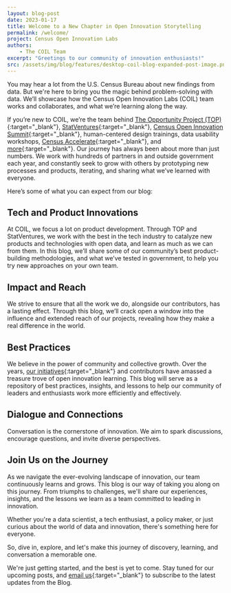```yaml
---
layout: blog-post
date: 2023-01-17
title: Welcome to a New Chapter in Open Innovation Storytelling
permalink: /welcome/
project: Census Open Innovation Labs
authors:
    - The COIL Team
excerpt: "Greetings to our community of innovation enthusiasts!"
src: /assets/img/blog/features/desktop-coil-blog-expanded-post-image.png
---
```

You may hear a lot from the U.S. Census Bureau about new findings from data. But we're here to bring you the magic behind problem-solving with data. We’ll showcase how the Census Open Innovation Labs (COIL) team works and collaborates, and what we’re learning along the way.

If you’re new to COIL, we’re the team behind [The Opportunity Project (TOP)](https://opportunity.census.gov/){:target="_blank"}, [StatVentures](https://coil.census.gov/statventures/){:target="_blank"}, [Census Open Innovation Summit](https://opportunity.census.gov/summit/){:target="_blank"}, human-centered design trainings, data usability workshops, [Census Accelerate](https://accelerate.census.gov/){:target="_blank"}, and [more](https://coil.census.gov/portfolio/){:target="_blank"}. Our journey has always been about more than just numbers. We work with hundreds of partners in and outside government each year, and constantly seek to grow with others by prototyping new processes and products, iterating, and sharing what we’ve learned with everyone.

Here’s some of what you can expect from our blog:

## Tech and Product Innovations
At COIL, we focus a lot on product development. Through TOP and StatVentures, we work with the best in the tech industry to catalyze new products and technologies with open data, and learn as much as we can from them. In this blog, we’ll share some of our community’s best product-building methodologies, and what we’ve tested in government, to help you try new approaches on your own team.

## Impact and Reach
We strive to ensure that all the work we do, alongside our contributors, has a lasting effect. Through this blog, we’ll crack open a window into the influence and extended reach of our projects, revealing how they make a real difference in the world.

## Best Practices
We believe in the power of community and collective growth. Over the years, [our initiatives](https://coil.census.gov/portfolio/){:target="_blank"} and contributors have amassed a treasure trove of open innovation learning. This blog will serve as a repository of best practices, insights, and lessons to help our community of leaders and enthusiasts work more efficiently and effectively.

## Dialogue and Connections
Conversation is the cornerstone of innovation. We aim to spark discussions, encourage questions, and invite diverse perspectives.

## Join Us on the Journey
As we navigate the ever-evolving landscape of innovation, our team continuously learns and grows. This blog is our way of taking you along on this journey. From triumphs to challenges, we'll share our experiences, insights, and the lessons we learn as a team committed to leading in innovation.

Whether you're a data scientist, a tech enthusiast, a policy maker, or just curious about the world of data and innovation, there's something here for everyone.

So, dive in, explore, and let's make this journey of discovery, learning, and conversation a memorable one.

We're just getting started, and the best is yet to come. Stay tuned for our upcoming posts, and [email us](mailto:census.openinnovationlabs@census.gov){:target="_blank"} to subscribe to the latest updates from the Blog.
